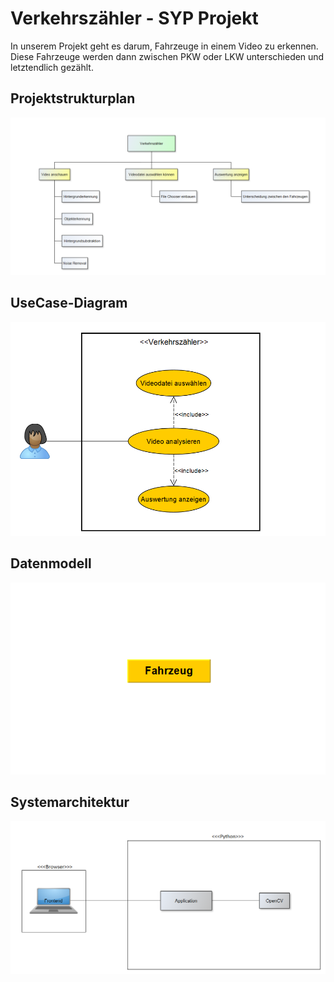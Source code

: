 # Verkehrszähler - SYP Projekt
In unserem Projekt geht es darum, Fahrzeuge in einem Video zu erkennen. Diese Fahrzeuge werden dann zwischen PKW oder LKW unterschieden und letztendlich gezählt.
## Projektstrukturplan
![alt text](https://github.com/ivonnegattringer/Verkaehrszaehler_3AHIF/blob/master/Bilder/projektstrukturplan.PNG)
## UseCase-Diagram
![alt text](https://github.com/ivonnegattringer/Verkaehrszaehler_3AHIF/blob/master/Bilder/UseCaseDiagram_neu.png)
## Datenmodell
![alt text](https://github.com/ivonnegattringer/Verkaehrszaehler_3AHIF/blob/master/Bilder/Klassendiagramm_neu.PNG)
## Systemarchitektur
![alt text](https://github.com/ivonnegattringer/Verkaehrszaehler_3AHIF/blob/master/Bilder/Systemarchitektur_neu.png)
